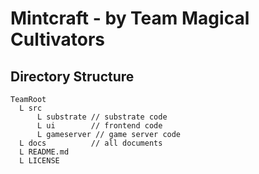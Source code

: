 # Mintcraft - by Team Magical Cultivators

## Directory Structure

```none
TeamRoot
  L src
      L substrate // substrate code
      L ui        // frontend code
      L gameserver // game server code
  L docs          // all documents
  L README.md
  L LICENSE
```
